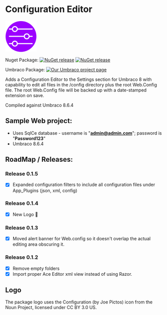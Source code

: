 ﻿# Configuration Editor

![Configuration Editor Logo](https://raw.githubusercontent.com/YourITGroup/ConfigurationEditor/master/assets/ConfigurationManager_logo.png)

Nuget Package: 
[![NuGet release](https://img.shields.io/nuget/v/ConfigurationEditor.svg)](https://www.nuget.org/packages/ConfigurationEditor/)
[![NuGet release](https://img.shields.io/nuget/dt/ConfigurationEditor.svg)](https://www.nuget.org/packages/ConfigurationEditor/)

Umbraco Package:
[![Our Umbraco project page](https://img.shields.io/badge/our-umbraco-orange.svg)](https://our.umbraco.org/projects/backoffice-extensions/configuration-editor) 

Adds a Configuration Editor to the Settings section for Umbraco 8 with capability to edit all files in the /config directory plus the root Web.Config file.  The root Web.Config file will be backed up with a date-stamped extension on save.

Compiled against Umbraco 8.6.4

## Sample Web project:

* Uses SqlCe database - username is "**admin@admin.com**"; password is "**Password123**"
* Umbraco 8.6.4

## RoadMap / Releases:

### Release 0.1.5

* [x] Expanded configuration filters to include all configuration files under App_Plugins (json, xml, config)

### Release 0.1.4

* [x] New Logo 💯

### Release 0.1.3

* [x] Moved alert banner for Web.config so it doesn't overlap the actual editing area obscuring it.

### Release 0.1.2

* [x] Remove empty folders
* [x] Import proper Ace Editor xml view instead of using Razor.

## Logo
The package logo uses the Configuration (by Joe Pictos) icon from the Noun Project, licensed under CC BY 3.0 US.
